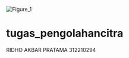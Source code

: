 ![Figure_1](https://github.com/akbargabe/tugas_pengolahancitra/assets/115474016/3c1a6437-8e4a-44a8-aa07-ece553ce0f51)
# tugas_pengolahancitra
RIDHO AKBAR PRATAMA
312210294
